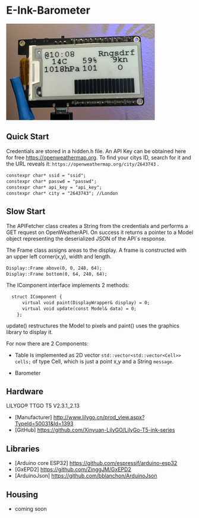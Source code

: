 # E-Ink-Barometer

  ![Image](image.png)


## Quick Start

Credentials are stored in a hidden.h file. 
An API Key can be obtained here for free <https://openweathermap.org>.
To find your citys ID, search for it and the URL reveals it:  ``` https://openweathermap.org/city/2643743 ``` .

```Cpp-ObjDump
constexpr char* ssid = "ssid";
constexpr char* passwd = "passwd";
constexpr char* api_key = "api_key";
constexpr char* city = "2643743"; //London

```

## Slow Start

The APIFetcher class creates a String from the credentials and performs a GET request on OpenWeatherAPI. On success it returns
a pointer to a Model object representing the deserialized JSON of the API´s response.

The Frame class assigns areas to the display. A frame is constructed with an upper left corner(x,y), width and length.

```Cpp-ObjDump
Display::Frame above(0, 0, 248, 64);
Display::Frame bottom(0, 64, 240, 64);
```

The IComponent interface implements 2 methods:

  ```Cpp-ObjDump	
    struct IComponent {
		virtual void paint(DisplayWrapper& display) = 0;
		virtual void update(const Model& data) = 0;
	  }; 
  ```
  
  update() restructures the Model to pixels and paint() uses the graphics library to display it.
  
  For now there are 2 Components:
  
  * Table
    Is implemented as 2D vector ``` std::vector<std::vector<Cell>> cells; ``` of type Cell, which is just a point x,y and a String       ``` message ```.
    
  
  * Barometer
 
 





## Hardware

LILYGO® TTGO T5 V2.3.1_2.13
* [Manufacturer] <http://www.lilygo.cn/prod_view.aspx?TypeId=50031&Id=1393>
* [GitHub] <https://github.com/Xinyuan-LilyGO/LilyGo-T5-ink-series>

## Libraries

* [Arduino core ESP32] <https://github.com/espressif/arduino-esp32>
* [GxEPD2] <https://github.com/ZinggJM/GxEPD2>
* [ArduinoJson] <https://github.com/bblanchon/ArduinoJson>

## Housing

* coming soon
